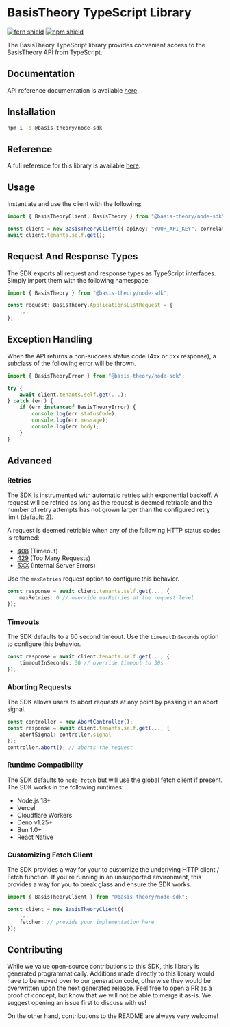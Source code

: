 # BasisTheory TypeScript Library

[![fern shield](https://img.shields.io/badge/%F0%9F%8C%BF-Built%20with%20Fern-brightgreen)](https://buildwithfern.com?utm_source=github&utm_medium=github&utm_campaign=readme&utm_source=https%3A%2F%2Fgithub.com%2FBasis-Theory%2Fnode-sdk)
[![npm shield](https://img.shields.io/npm/v/@basis-theory/node-sdk)](https://www.npmjs.com/package/@basis-theory/node-sdk)

The BasisTheory TypeScript library provides convenient access to the BasisTheory API from TypeScript.

## Documentation

API reference documentation is available [here](https://api.basistheory.com).

## Installation

```sh
npm i -s @basis-theory/node-sdk
```

## Reference

A full reference for this library is available [here](./reference.md).

## Usage

Instantiate and use the client with the following:

```typescript
import { BasisTheoryClient, BasisTheory } from "@basis-theory/node-sdk";

const client = new BasisTheoryClient({ apiKey: "YOUR_API_KEY", correlationId: "YOUR_CORRELATION_ID" });
await client.tenants.self.get();
```

## Request And Response Types

The SDK exports all request and response types as TypeScript interfaces. Simply import them with the
following namespace:

```typescript
import { BasisTheory } from "@basis-theory/node-sdk";

const request: BasisTheory.ApplicationsListRequest = {
    ...
};
```

## Exception Handling

When the API returns a non-success status code (4xx or 5xx response), a subclass of the following error
will be thrown.

```typescript
import { BasisTheoryError } from "@basis-theory/node-sdk";

try {
    await client.tenants.self.get(...);
} catch (err) {
    if (err instanceof BasisTheoryError) {
        console.log(err.statusCode);
        console.log(err.message);
        console.log(err.body);
    }
}
```

## Advanced

### Retries

The SDK is instrumented with automatic retries with exponential backoff. A request will be retried as long
as the request is deemed retriable and the number of retry attempts has not grown larger than the configured
retry limit (default: 2).

A request is deemed retriable when any of the following HTTP status codes is returned:

-   [408](https://developer.mozilla.org/en-US/docs/Web/HTTP/Status/408) (Timeout)
-   [429](https://developer.mozilla.org/en-US/docs/Web/HTTP/Status/429) (Too Many Requests)
-   [5XX](https://developer.mozilla.org/en-US/docs/Web/HTTP/Status/500) (Internal Server Errors)

Use the `maxRetries` request option to configure this behavior.

```typescript
const response = await client.tenants.self.get(..., {
    maxRetries: 0 // override maxRetries at the request level
});
```

### Timeouts

The SDK defaults to a 60 second timeout. Use the `timeoutInSeconds` option to configure this behavior.

```typescript
const response = await client.tenants.self.get(..., {
    timeoutInSeconds: 30 // override timeout to 30s
});
```

### Aborting Requests

The SDK allows users to abort requests at any point by passing in an abort signal.

```typescript
const controller = new AbortController();
const response = await client.tenants.self.get(..., {
    abortSignal: controller.signal
});
controller.abort(); // aborts the request
```

### Runtime Compatibility

The SDK defaults to `node-fetch` but will use the global fetch client if present. The SDK works in the following
runtimes:

-   Node.js 18+
-   Vercel
-   Cloudflare Workers
-   Deno v1.25+
-   Bun 1.0+
-   React Native

### Customizing Fetch Client

The SDK provides a way for your to customize the underlying HTTP client / Fetch function. If you're running in an
unsupported environment, this provides a way for you to break glass and ensure the SDK works.

```typescript
import { BasisTheoryClient } from "@basis-theory/node-sdk";

const client = new BasisTheoryClient({
    ...
    fetcher: // provide your implementation here
});
```

## Contributing

While we value open-source contributions to this SDK, this library is generated programmatically.
Additions made directly to this library would have to be moved over to our generation code,
otherwise they would be overwritten upon the next generated release. Feel free to open a PR as
a proof of concept, but know that we will not be able to merge it as-is. We suggest opening
an issue first to discuss with us!

On the other hand, contributions to the README are always very welcome!
